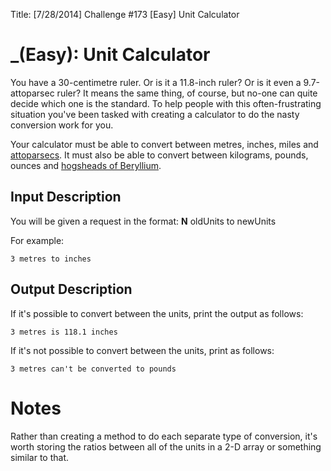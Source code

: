Title: [7/28/2014] Challenge #173 [Easy] Unit Calculator

# [](#EasyIcon) _(Easy): Unit Calculator

You have a 30-centimetre ruler. Or is it a 11.8-inch ruler? Or is it even a 9.7-attoparsec ruler? It means the same thing, of course, but no-one can quite decide which one is the standard. To help people with this often-frustrating situation you've been tasked with creating a calculator to do the nasty conversion work for you.

Your calculator must be able to convert between metres, inches, miles and [attoparsecs](https://www.google.com/search?q=attoparsec). It must also be able to convert between kilograms, pounds, ounces and [hogsheads of Beryllium](http://www.wolframalpha.com/input/?i=mass+of+1+hogshead+of+berylliumm).
    
## Input Description

You will be given a request in the format: **N** oldUnits to newUnits

For example:

    3 metres to inches
    
## Output Description

If it's possible to convert between the units, print the output as follows:

    3 metres is 118.1 inches

If it's not possible to convert between the units, print as follows:

    3 metres can't be converted to pounds

# Notes

Rather than creating a method to do each separate type of conversion, it's worth storing the ratios between all of the units in a 2-D array or something similar to that.